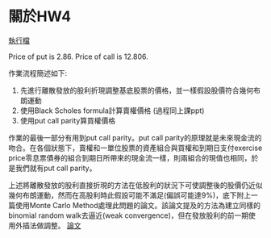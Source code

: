 # 關於HW4
[執行檔](https://github.com/YFL0418/Financial_Engineering/blob/master/HW4/HW4.py)

Price of put is 2.86. Price of call is 12.806.

作業流程簡述如下:
1. 先進行離散發放的股利折現調整基底股票的價格，並一樣假設股價符合幾何布朗運動
2. 使用Black Scholes formula計算賣權價格 (過程同上課ppt)
3. 使用put call parity算買權價格

作業的最後一部分有用到put call parity。put call parity的原理就是未來現金流的吻合。在各個狀態下，賣權和一單位股票的資產組合與買權和到期日支付exercise price零息票債券的組合到期日所帶來的現金流一樣，則兩組合的現值也相同，於是我們就有put call parity。

上述將離散發放的股利直接折現的方法在低股利的狀況下可使調整後的股價仍近似幾何布朗運動，然而在高股利時此假設可能不滿足(偏誤可能達9%)，底下附上一篇使用Monte Carlo Method處理此問題的論文。該論文提及的方法為建立同樣的binomial random walk去逼近(weak convergence)，但在發放股利的前一期使用外插法做調整。 [論文](https://ris.utwente.nl/ws/portalfiles/portal/6787112/Vellekoop06efficient.pdf)

